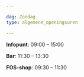 ```yaml
---

dag: Zondag
type: algemene_openingsuren

---
```


**Infopunt**: 09:00 – 15:00

**Bar**: 11:30 – 13:30

**FOS-shop**: 09:30 – 11:30
